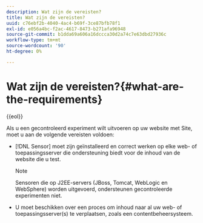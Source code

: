```yaml
---
description: Wat zijn de vereisten?
title: Wat zijn de vereisten?
uuid: c76ebf2b-4040-4ac4-b69f-3ce87bfb78f1
exl-id: e056a4bc-f2ac-4617-8473-b271afa96948
source-git-commit: b1dda69a606a16dccca30d2a74c7e63dbd27936c
workflow-type: tm+mt
source-wordcount: '90'
ht-degree: 0%

---
```


# Wat zijn de vereisten?{#what-are-the-requirements}

{{eol}}

Als u een gecontroleerd experiment wilt uitvoeren op uw website met Site, moet u aan de volgende vereisten voldoen:

* [!DNL Sensor] moet zijn geïnstalleerd en correct werken op elke web- of toepassingsserver die ondersteuning biedt voor de inhoud van de website die u test.

   >[!NOTE]
   >
   >Sensoren die op J2EE-servers (JBoss, Tomcat, WebLogic en WebSphere) worden uitgevoerd, ondersteunen gecontroleerde experimenten niet.

* U moet beschikken over een proces om inhoud naar al uw web- of toepassingsserver(s) te verplaatsen, zoals een contentbeheersysteem.
